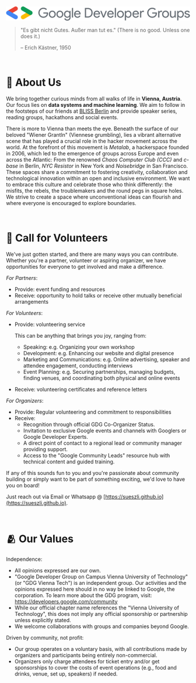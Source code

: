 <p align="center">
  <img src="./assets/header.png">
</p>

> "Es gibt nicht Gutes. Außer man tut es." (There is no good. Unless one does it.)
> 
> – Erich Kästner, 1950

<br>

# 👀 About Us

We bring together curious minds from all walks of life in **Vienna, Austria**. Our focus lies on **data systems and machine learning**. We aim to follow in the footsteps of our friends at [BLISS Berlin](https://bliss.berlin/) and provide speaker series, reading groups, hackathons and social events.

There is more to Vienna than meets the eye. Beneath the surface of our beloved "Wiener Grantln" (Viennese grumbling), lies a vibrant alternative scene that has played a crucial role in the hacker movement across the world. At the forefront of this movement is *Metalab*, a hackerspace founded in 2006, which led to the emergence of groups across Europe and even across the Atlantic: From the renowned *Chaos Computer Club (CCC)* and *c-base* in Berlin, *NYC Resistor* in New York and *Noisebridge* in San Francisco. These spaces share a commitment to fostering creativity, collaboration and technological innovation within an open and inclusive environment. We want to embrace this culture and celebrate those who think differently: the misfits, the rebels, the troublemakers and the round pegs in square holes. We strive to create a space where unconventional ideas can flourish and where everyone is encouraged to explore boundaries.

<br>

# 📢 Call for Volunteers

We've just gotten started, and there are many ways you can contribute. Whether you're a partner, volunteer or aspiring organizer, we have opportunities for everyone to get involved and make a difference.

*For Partners*:

- Provide: event funding and resources
- Receive: opportunity to hold talks or receive other mutually beneficial arrangements

*For Volunteers*:

- Provide: volunteering service

  This can be anything that brings you joy, ranging from:

  - Speaking: e.g. Organizing your own workshop
  - Development: e.g. Enhancing our website and digital presence
  - Marketing and Communications: e.g. Online advertising, speaker and attendee engagement, conducting interviews
  - Event Planning: e.g. Securing partnerships, managing budgets, finding venues, and coordinating both physical and online events

- Receive: volunteering certificates and reference letters

*For Organizers*:

- Provide: Regular volunteering and commitment to responsibilities
- Receive:
  - Recognition through official GDG Co-Organizer Status.
  - Invitation to exclusive Google events and channels with Googlers or Google Developer Experts.
  - A direct point of contact to a regional lead or community manager providing support.
  - Access to the "Google Community Leads" resource hub with technical content and guided training.

If any of this sounds fun to you and you're passionate about community building or simply want to be part of something exciting, we'd love to have you on board!

Just reach out via Email or Whatsapp @ [https://sueszli.github.io](https://sueszli.github.io).

<!-- 

- https://gdg-vienna-tech.github.io/
- https://gdg.community.dev/gdg-on-campus-vienna-university-of-technology/
- https://groups.google.com/g/gdg-vienna-tech

-->

<br>

# 🫂 Our Values

Independence:

- All opinions expressed are our own.
- "Google Developer Group on Campus Vienna University of Technology" (or "GDG Vienna Tech") is an independent group. Our activities and the opinions expressed here should in no way be linked to Google, the corporation. To learn more about the GDG program, visit: https://developers.google.com/community
- While our official chapter name references the "Vienna University of Technology", this does not imply any official sponsorship or partnership unless explicitly stated.
- We welcome collaborations with groups and companies beyond Google.

Driven by community, not profit:

- Our group operates on a voluntary basis, with all contributions made by organizers and participants being entirely non-commercial.
- Organizers only charge attendees for ticket entry and/or get sponsorships to cover the costs of event operations (e.g., food and drinks, venue, set up, speakers) if needed.
